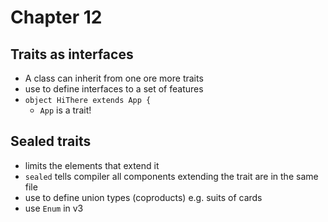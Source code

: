 # Chapter 12

## Traits as interfaces
- A class can inherit from one ore more traits
- use to define interfaces to a set of features
- `object HiThere extends App {`
  - `App` is a trait!

## Sealed traits
- limits the elements that extend it
- `sealed` tells compiler all components extending the trait are in the same file
- use to define union types (coproducts) e.g. suits of cards
- use `Enum` in v3


